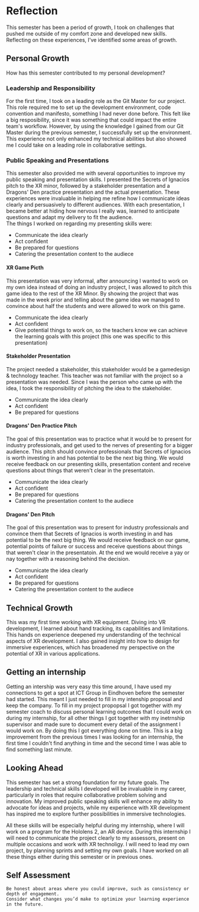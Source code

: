# Reflection 
This semester has been a period of growth, I took on challenges that pushed me outside of my comfort zone and developed new skills. Reflecting on these experiences, 
I’ve identified some areas of growth.

## Personal Growth
How has this semester contributed to my personal development?

### Leadership and Responsibility
For the first time, I took on a leading role as the Git Master for our project. This role required me to set up the development environment, code convention and manifesto, something I had never done before. 
This felt like a big resposibility, since it was something that could impact the entire team's workflow. However, by using the knowledge I gained from our Git Master during the previous semester, I 
successfully set up the environment. This experience not only enhanced my technical abilities but also showed me I could take on a leading role in collaborative settings.

### Public Speaking and Presentations
This semester also provided me with several opportunities to improve my public speaking and presentation skills. I presented the Secrets of Ignacios pitch to the XR minor, followed by a stakeholder 
presentation and a Dragons' Den practice presentation and the actual presentation. These experiences were invaluable in helping me refine how I communicate ideas clearly and persuasively to different audiences. With each presentation, 
I became better at hiding how nervous I really was, learned to anticipate questions and adapt my delivery to fit the audience.  
The things I worked on regarding my presenting skills were:
- Communicate the idea clearly
- Act confident 
- Be prepared for questions
- Catering the presentation content to the audiece

#### XR Game Picth
This presentation was very informal, after announcing I wanted to work on my own idea instead of doing an industry project, I was allowed to pitch this game idea to the rest of the XR Minor. By showing the project
that was made in the week prior and telling about the game idea we managed to convince about half the students and were allowed to work on this game. 
- Communicate the idea clearly
- Act confident 
- Give potential things to work on, so the teachers know we can achieve the learning goals with this project (this one was specific to this presentation)

#### Stakeholder Presentation
The project needed a stakeholder, this stakeholder would be a gamedesign & technology teacher. This teacher was not familiar with the project so a presentation was needed. Since I was the person who came up with the
idea, I took the responsibility of pitching the idea to the stakeholder.
- Communicate the idea clearly
- Act confident 
- Be prepared for questions 

#### Dragons' Den Practice Pitch
The goal of this presentation was to practice what it would be to present for industry professionals, and get used to the nerves of presenting for a bigger audience. This pitch should convince professionals that
Secrets of Ignacios is worth investing in and has potential to be the next big thing. We would receive feedback on our presenting skills, presentation content and receive questions about things that weren't clear
in the presentatoin.
- Communicate the idea clearly
- Act confident
- Be prepared for questions
- Catering the presentation content to the audiece

#### Dragons' Den Pitch
The goal of this presentation was to present for industry professionals and convince them that Secrets of Ignacios is worth investing in and has potential to be the next big thing. We would receive feedback on 
our game, potential points of failure or success and receive questions about things that weren't clear in the presentatoin. At the end we would receive a yay or nay together with a reasoning behind the decision.
- Communicate the idea clearly
- Act confident
- Be prepared for questions
- Catering the presentation content to the audiece

## Technical Growth
This was my first time working with XR equipment. Diving into VR development, I learned about hand tracking, its capabilities and limitations. This hands on experience deepened my understanding of the 
technical aspects of XR development. I also gained insight into how to design for immersive experiences, which has broadened my perspective on the potential of XR in various applications.

## Getting an internship
Getting an intership was very easy this time around, I have used my connections to get a spot at ICT Group in Eindhoven before the semester had started. This meant I just needed to fill in my intenship proposal and
keep the company. To fill in my project propopsal I got together with my semester coach to discuss personal learning outcomes that I could work on during my internship, for all other things I got together with
my inetrnship supervisor and made sure to document every detail of the assignment I would work on. By doing this I got everything done on time. This is a big improvement from the previous times I was looking 
for an internship, the first time I couldn't find anything in time and the second time I was able to find something last minute.

## Looking Ahead

This semester has set a strong foundation for my future goals. The leadership and technical skills I developed will be invaluable in my career, particularly in roles that require collaborative 
problem solving and innovation. My improved public speaking skills will enhance my ability to advocate for ideas and projects, while my experience with XR development has inspired me to explore further 
possibilities in immersive technologies.

All these skills will be especially helpful during my internship, where I will work on a program for the Hololens 2, an AR device. During this internship I will need to communicate the project clearly to my 
assessors, present on multiple occasions and work with XR technoligy. I will need to lead my own project, by planning sprints and setting my own goals. I have worked on all these things either during this semester
or in previous ones.

## Self Assessment

    Be honest about areas where you could improve, such as consistency or depth of engagement.
    Consider what changes you’d make to optimize your learning experience in the future.
